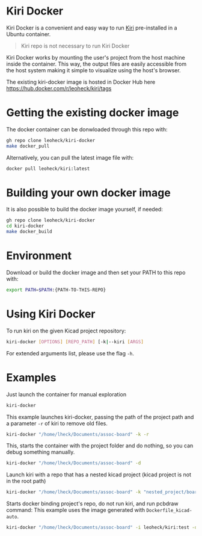 
# Kiri Docker

Kiri Docker is a convenient and easy way to run [Kiri](https://github.com/leoheck/kiri) pre-installed in a Ubuntu container.

> Kiri repo is not necessary to run Kiri Docker

Kiri Docker works by mounting the user's project from the host machine inside the container. This way, the output files are easily accessible from the host system making it simple to visualize using the host's browser.

The existing kiri-docker image is hosted in Docker Hub here https://hub.docker.com/r/leoheck/kiri/tags

# Getting the existing docker image

The docker container can be donwloaded through this repo with:

```bash
gh repo clone leoheck/kiri-docker
make docker_pull
```

Alternatively, you can pull the latest image file with:
```bash
docker pull leoheck/kiri:latest
```

# Building your own docker image

It is also possible to build the docker image yourself, if needed:

```bash
gh repo clone leoheck/kiri-docker
cd kiri-docker
make docker_build
```

# Environment

Download or build the docker image and then set your PATH to this repo with:

```bash
export PATH=$PATH:{PATH-TO-THIS-REPO}
```

# Using Kiri Docker

To run kiri on the given Kicad project repository:

```bash
kiri-docker [OPTIONS] [REPO_PATH] [-k|--kiri [ARGS]
```

For extended arguments list, please use the flag `-h`.

# Examples

Just launch the container for manual exploration

```bash
kiri-docker
```

This example launches kiri-docker, passing the path of the project path and a parameter `-r` of kiri to remove old files.

```bash
kiri-docker "/home/lheck/Documents/assoc-board" -k -r
```

This, starts the container with the project folder and do nothing, so you can debug something manually.

```bash
kiri-docker "/home/lheck/Documents/assoc-board" -d
```

Launch kiri with a repo that has a nested kicad project (kicad project is not in the root path)

```bash
kiri-docker "/home/lheck/Documents/assoc-board" -k "nested_project/board.kicad_pro"
```

Starts docker binding project's repo, do not run kiri, and run pcbdraw command:
This example uses the image generated with `Dockerfile_kicad-auto`.

```bash
kiri-docker "/home/lheck/Documents/assoc-board" -i leoheck/kiri:test -d -c "pcbdraw board.kicad_pcb board.svg"
```
